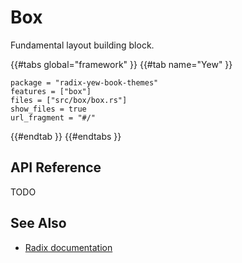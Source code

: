 # Box

Fundamental layout building block.

{{#tabs global="framework" }}
{{#tab name="Yew" }}

```toml,trunk
package = "radix-yew-book-themes"
features = ["box"]
files = ["src/box/box.rs"]
show_files = true
url_fragment = "#/"
```

{{#endtab }}
{{#endtabs }}

## API Reference

TODO

## See Also

-   [Radix documentation](https://www.radix-ui.com/themes/docs/components/box)
